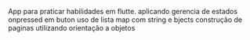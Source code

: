 App para praticar habilidades em flutte.
aplicando gerencia de estados
onpressed em buton
uso de lista
map com string e bjects
construção de paginas utilizando orientação a objetos
